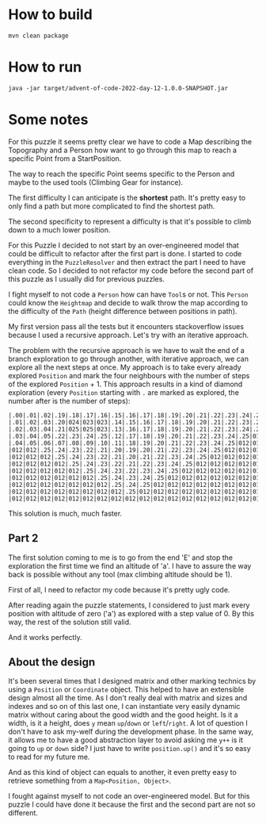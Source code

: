 # How to build

```
mvn clean package
```

# How to run

```
java -jar target/advent-of-code-2022-day-12-1.0.0-SNAPSHOT.jar
```

# Some notes

For this puzzle it seems pretty clear we have to code a Map describing the Topography and a Person how want to go through this map to reach a specific Point from a StartPosition.

The way to reach the specific Point seems specific to the Person and maybe to the used tools (Climbing Gear for instance).

The first difficulty I can anticipate is the **shortest** path. It's pretty easy to only find a path but more complicated to find the shortest path.

The second specificity to represent a difficulty is that it's possible to climb down to a much lower position.

For this Puzzle I decided to not start by an over-engineered model that could be difficult to refactor after the first part is done.
I started to code everything in the `PuzzleResolver` and then extract the part I need to have clean code.
So I decided to not refactor my code before the second part of this puzzle as I usually did for previous puzzles.

I fight myself to not code a `Person` how can have `Tool`s or not. This `Person` could know the `Heightmap` and decide to walk throw the map according to the difficulty of the `Path` (height difference between positions in path).


My first version pass all the tests but it encounters stackoverflow issues because I used a recursive approach.
Let's try with an iterative approach.

The problem with the recursive approach is we have to wait the end of a branch exploration to go through another, with iterative approach, we can explore all the next steps at once.
My approach is to take every already explored `Position` and mark the four neighbours with the number of steps of the explored `Position` + 1.
This approach results in a kind of diamond exploration (every `Position` starting with `.` are marked as explored, the number after is the number of steps):
```
|.00|.01|.02|.19|.18|.17|.16|.15|.16|.17|.18|.19|.20|.21|.22|.23|.24|.25|012|012|012|012|012|012|012|012|012|012|012|012|012|
|.01|.02|.03|.20|024|023|023|.14|.15|.16|.17|.18|.19|.20|.21|.22|.23|.24|.25|012|012|012|012|012|012|012|012|012|012|012|012|
|.02|.03|.04|.21|025|025|023|.13|.16|.17|.18|.19|.20|.21|.22|.23|.24|.25|012|012|012|012|012|012|012|012|012|012|012|012|012|
|.03|.04|.05|.22|.23|.24|.25|.12|.17|.18|.19|.20|.21|.22|.23|.24|.25|012|012|012|012|012|012|012|012|012|012|012|012|012|012|
|.04|.05|.06|.07|.08|.09|.10|.11|.18|.19|.20|.21|.22|.23|.24|.25|012|012|012|012|012|012|012|012|012|012|012|012|012|012|012|
|012|012|.25|.24|.23|.22|.21|.20|.19|.20|.21|.22|.23|.24|.25|012|012|012|012|012|012|012|012|012|012|012|012|012|012|012|012|
|012|012|012|.25|.24|.23|.22|.21|.20|.21|.22|.23|.24|.25|012|012|012|012|012|012|012|012|012|012|012|012|012|012|012|012|012|
|012|012|012|012|.25|.24|.23|.22|.21|.22|.23|.24|.25|012|012|012|012|012|012|012|012|012|012|012|012|012|012|012|012|012|012|
|012|012|012|012|012|.25|.24|.23|.22|.23|.24|.25|012|012|012|012|012|012|012|012|012|012|012|012|012|012|012|012|012|012|012|
|012|012|012|012|012|012|.25|.24|.23|.24|.25|012|012|012|012|012|012|012|012|012|012|012|012|012|012|012|012|012|012|012|012|
|012|012|012|012|012|012|012|.25|.24|.25|012|012|012|012|012|012|012|012|012|012|012|012|012|012|012|012|012|012|012|012|012|
|012|012|012|012|012|012|012|012|.25|012|012|012|012|012|012|012|012|012|012|012|012|012|012|012|012|012|012|012|012|012|012|
|012|012|012|012|012|012|012|012|012|012|012|012|012|012|012|012|012|012|012|012|012|012|012|012|012|012|012|012|012|012|012|
```

This solution is much, much faster.

## Part 2

The first solution coming to me is to go from the end 'E' and stop the exploration the first time we find an altitude of 'a'.
I have to assure the way back is possible without any tool (max climbing altitude should be 1).


First of all, I need to refactor my code because it's pretty ugly code.

After reading again the puzzle statements, I considered to just mark every position with altitude of zero ('a') as explored with a step value of 0.
By this way, the rest of the solution still valid.

And it works perfectly.


## About the design

It's been several times that I designed matrix and other marking technics by using a `Position` or `Coordinate` object. This helped to have an extensible design almost all the time.
As I don't really deal with matrix and sizes and indexes and so on of this last one, I can instantiate very easily dynamic matrix without caring about the good width and the good height.
Is it a width, is it a height, does `y` mean `up`/`down` or `left`/`right`. A lot of question I don't have to ask my-welf during the development phase.
In the same way, it allows me to have a good abstraction layer to avoid asking me `y++` is it going to `up` or `down` side? I just have to write `position.up()` and it's so easy to read for my future me.

And as this kind of object can equals to another, it even pretty easy to retrieve something from a `Map<Position, Object>`.


I fought against myself to not code an over-engineered model.
But for this puzzle I could have done it because the first and the second part are not so different.